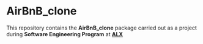 # AirBnB_clone
This repository contains the **AirBnB_clone** package carried out as a project during **Software Engineering Program** at **[ALX](https://alx-africa.com)**
